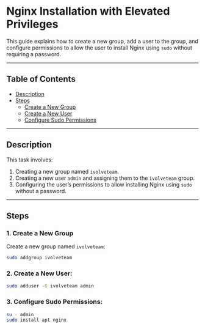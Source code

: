 # Nginx Installation with Elevated Privileges

This guide explains how to create a new group, add a user to the group, and configure permissions to allow the user to install Nginx using `sudo` without requiring a password.

---

## Table of Contents
- [Description](#description)
- [Steps](#steps)
  - [Create a New Group](#1-create-a-new-group)
  - [Create a New User](#2-create-a-new-user)
  - [Configure Sudo Permissions](#3-configure-sudo-permissions)

---

## Description
This task involves:
1. Creating a new group named `ivolveteam`.
2. Creating a new user `admin` and assigning them to the `ivolveteam` group.
3. Configuring the user’s permissions to allow installing Nginx using `sudo` without a password.

---

## Steps

### 1. Create a New Group
Create a new group named `ivolveteam`:
```bash
sudo addgroup ivolveteam
```
### 2. Create a New User:
```bash
sudo adduser -G ivolveteam admin
```
### 3. Configure Sudo Permissions:
```bash
su - admin 
sudo install apt nginx
```
